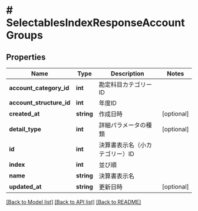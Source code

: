 # # SelectablesIndexResponseAccountGroups

## Properties

Name | Type | Description | Notes
------------ | ------------- | ------------- | -------------
**account_category_id** | **int** | 勘定科目カテゴリーID | 
**account_structure_id** | **int** | 年度ID | 
**created_at** | **string** | 作成日時 | [optional] 
**detail_type** | **int** | 詳細パラメータの種類 | [optional] 
**id** | **int** | 決算書表示名（小カテゴリー）ID | 
**index** | **int** | 並び順 | 
**name** | **string** | 決算書表示名 | 
**updated_at** | **string** | 更新日時 | [optional] 

[[Back to Model list]](../../README.md#documentation-for-models) [[Back to API list]](../../README.md#documentation-for-api-endpoints) [[Back to README]](../../README.md)


